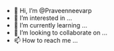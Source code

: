 - 👋 Hi, I’m @Praveenneevarp
- 👀 I’m interested in ...
- 🌱 I’m currently learning ...
- 💞️ I’m looking to collaborate on ...
- 📫 How to reach me ...

<!---
Praveenneevarp/Praveenneevarp is a ✨ special ✨ repository because its `README.md` (this file) appears on your GitHub profile.
You can click the Preview link to take a look at your changes.
--->
